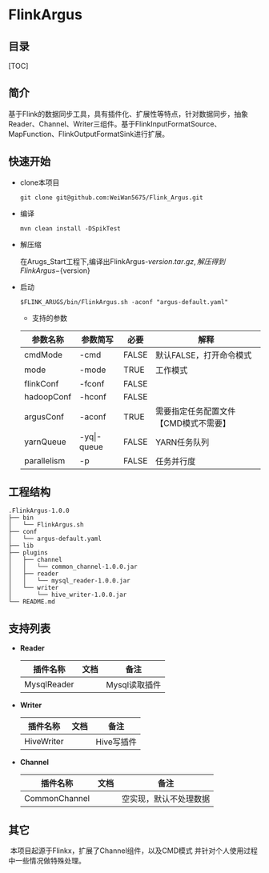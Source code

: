 # FlinkArgus

## 目录

[TOC]

## 简介

​	基于Flink的数据同步工具，具有插件化、扩展性等特点，针对数据同步，抽象Reader、Channel、Writer三组件。基于FlinkInputFormatSource、MapFunction、FlinkOutputFormatSink进行扩展。



## 快速开始

- clone本项目

  ```shell
  git clone git@github.com:WeiWan5675/Flink_Argus.git
  ```

  

- 编译

  ```shell
  mvn clean install -DSpikTest
  ```
  
  
  
- 解压缩

  在Arugs_Start工程下,编译出FlinkArgus-${version}.tar.gz,解压得到FlinkArgus-${version}

- 启动

  ```shell
  $FLINK_ARUGS/bin/FlinkArgus.sh -aconf "argus-default.yaml"
  ```

  - 支持的参数

  | 参数名称    | 参数简写    | 必要  | 解释                                  |
  | ----------- | ----------- | ----- | ------------------------------------- |
  | cmdMode     | -cmd        | FALSE | 默认FALSE，打开命令模式               |
  | mode        | -mode       | TRUE  | 工作模式                              |
  | flinkConf   | -fconf      | FALSE |                                       |
  | hadoopConf  | -hconf      | FALSE |                                       |
  | argusConf   | -aconf      | TRUE  | 需要指定任务配置文件【CMD模式不需要】 |
  | yarnQueue   | -yq\|-queue | FALSE | YARN任务队列                          |
  | parallelism | -p          | FALSE | 任务并行度                            |



## 工程结构

```
.FlinkArgus-1.0.0
├── bin
│   └── FlinkArgus.sh
├── conf
│   └── argus-default.yaml
├── lib
├── plugins
│   ├── channel
│   │   └── common_channel-1.0.0.jar
│   ├── reader
│   │   └── mysql_reader-1.0.0.jar
│   └── writer
│       └── hive_writer-1.0.0.jar
└── README.md
```



## 支持列表

- **Reader**

  | 插件名称    | 文档 | 备注          |
  | ----------- | ---- | ------------- |
  | MysqlReader |      | Mysql读取插件 |


  

- **Writer**

  | 插件名称   | 文档 | 备注       |
  | ---------- | ---- | ---------- |
  | HiveWriter |      | Hive写插件 |


  

- **Channel**

  | 插件名称      | 文档 | 备注                   |
  | ------------- | ---- | ---------------------- |
  | CommonChannel |      | 空实现，默认不处理数据 |

  



## 其它

​	本项目起源于Flinkx，扩展了Channel组件，以及CMD模式  并针对个人使用过程中一些情况做特殊处理。